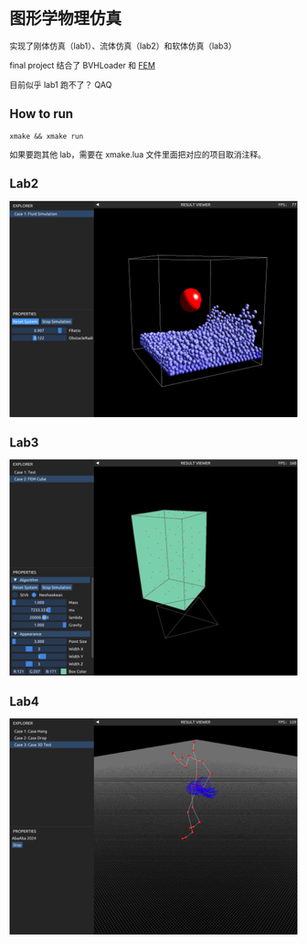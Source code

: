 # 图形学物理仿真

实现了刚体仿真（lab1）、流体仿真（lab2）和软体仿真（lab3）

final project 结合了 BVHLoader 和 [FEM](https://tiantianliu.cn/papers/liu13fast/liu13fast.html)

目前似乎 lab1 跑不了？ QAQ



## How to run

```
xmake && xmake run
```

如果要跑其他 lab，需要在 xmake.lua 文件里面把对应的项目取消注释。

## Lab2
![lab2](images/lab2.png)
## Lab3
![lab3](images/lab3.png)
## Lab4
![lab4](images/lab4.png)